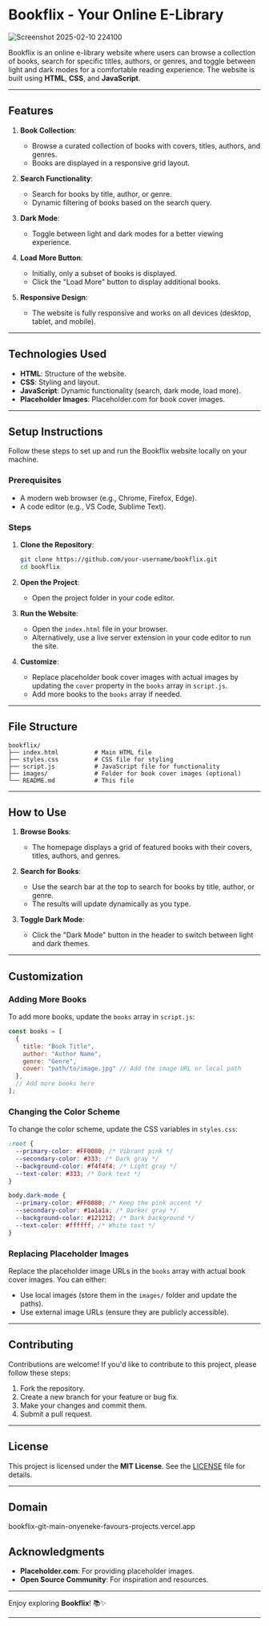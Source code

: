 # Bookflix - Your Online E-Library

![Screenshot 2025-02-10 224100](https://github.com/user-attachments/assets/7cd37e6d-92d1-4dd7-a8b9-f57c0f5b5856)

Bookflix is an online e-library website where users can browse a collection of books, search for specific titles, authors, or genres, and toggle between light and dark modes for a comfortable reading experience. The website is built using **HTML**, **CSS**, and **JavaScript**.

---

## Features

1. **Book Collection**:
   - Browse a curated collection of books with covers, titles, authors, and genres.
   - Books are displayed in a responsive grid layout.

2. **Search Functionality**:
   - Search for books by title, author, or genre.
   - Dynamic filtering of books based on the search query.

3. **Dark Mode**:
   - Toggle between light and dark modes for a better viewing experience.

4. **Load More Button**:
   - Initially, only a subset of books is displayed.
   - Click the "Load More" button to display additional books.

5. **Responsive Design**:
   - The website is fully responsive and works on all devices (desktop, tablet, and mobile).

---

## Technologies Used

- **HTML**: Structure of the website.
- **CSS**: Styling and layout.
- **JavaScript**: Dynamic functionality (search, dark mode, load more).
- **Placeholder Images**: Placeholder.com for book cover images.

---

## Setup Instructions

Follow these steps to set up and run the Bookflix website locally on your machine.

### Prerequisites

- A modern web browser (e.g., Chrome, Firefox, Edge).
- A code editor (e.g., VS Code, Sublime Text).

### Steps

1. **Clone the Repository**:
   ```bash
   git clone https://github.com/your-username/bookflix.git
   cd bookflix
   ```

2. **Open the Project**:
   - Open the project folder in your code editor.

3. **Run the Website**:
   - Open the `index.html` file in your browser.
   - Alternatively, use a live server extension in your code editor to run the site.

4. **Customize**:
   - Replace placeholder book cover images with actual images by updating the `cover` property in the `books` array in `script.js`.
   - Add more books to the `books` array if needed.

---

## File Structure

```
bookflix/
├── index.html          # Main HTML file
├── styles.css          # CSS file for styling
├── script.js           # JavaScript file for functionality
├── images/             # Folder for book cover images (optional)
└── README.md           # This file
```

---

## How to Use

1. **Browse Books**:
   - The homepage displays a grid of featured books with their covers, titles, authors, and genres.

2. **Search for Books**:
   - Use the search bar at the top to search for books by title, author, or genre.
   - The results will update dynamically as you type.

3. **Toggle Dark Mode**:
   - Click the "Dark Mode" button in the header to switch between light and dark themes.

---

## Customization

### Adding More Books
To add more books, update the `books` array in `script.js`:
```javascript
const books = [
  {
    title: "Book Title",
    author: "Author Name",
    genre: "Genre",
    cover: "path/to/image.jpg" // Add the image URL or local path
  },
  // Add more books here
];
```

### Changing the Color Scheme
To change the color scheme, update the CSS variables in `styles.css`:
```css
:root {
  --primary-color: #FF0080; /* Vibrant pink */
  --secondary-color: #333; /* Dark gray */
  --background-color: #f4f4f4; /* Light gray */
  --text-color: #333; /* Dark text */
}

body.dark-mode {
  --primary-color: #FF0080; /* Keep the pink accent */
  --secondary-color: #1a1a1a; /* Darker gray */
  --background-color: #121212; /* Dark background */
  --text-color: #ffffff; /* White text */
}
```

### Replacing Placeholder Images
Replace the placeholder image URLs in the `books` array with actual book cover images. You can either:
- Use local images (store them in the `images/` folder and update the paths).
- Use external image URLs (ensure they are publicly accessible).

---

## Contributing

Contributions are welcome! If you'd like to contribute to this project, please follow these steps:

1. Fork the repository.
2. Create a new branch for your feature or bug fix.
3. Make your changes and commit them.
4. Submit a pull request.

---

## License

This project is licensed under the **MIT License**. See the [LICENSE](LICENSE) file for details.

---

## Domain

bookflix-git-main-onyeneke-favours-projects.vercel.app


## Acknowledgments

- **Placeholder.com**: For providing placeholder images.
- **Open Source Community**: For inspiration and resources.

---


Enjoy exploring **Bookflix**! 📚✨

---

